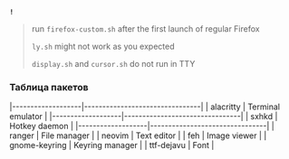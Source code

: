 **`!`**
> run `firefox-custom.sh` after the first launch of regular Firefox
>
> `ly.sh` might not work as you expected
> 
> `display.sh` and `cursor.sh` do not run in TTY


### Таблица пакетов

|-------------------|--------------------------------|
| alacritty         | Terminal emulator             |
|-------------------|--------------------------------|
| sxhkd             | Hotkey daemon                 |
|-------------------|--------------------------------|
| ranger            | File manager                  |
| neovim            | Text editor                   |
| feh               | Image viewer                  |
| gnome-keyring     | Keyring manager               |
| ttf-dejavu        | Font                          |
